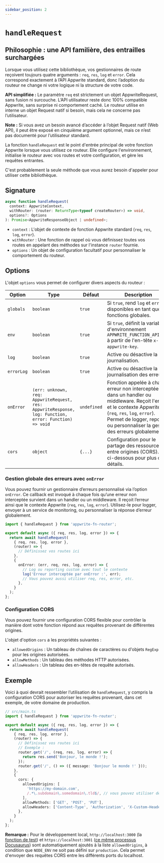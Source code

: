 ```yaml
---
sidebar_position: 2
---
```


# `handleRequest`

## Philosophie : une API familière, des entrailles surchargées

Lorsque vous utilisez cette bibliothèque, vos gestionnaires de route reçoivent toujours quatre arguments : `req`, `res`, `log` et `error`. Cela correspond exactement à l’API Appwrite standard, donc l’adoption du routeur ne change ni votre logique ni la structure de votre code.

**API simplifiée :** Le paramètre `req` est strictement un objet AppwriteRequest, sans fusion ni surcouche. L’API utilisateur reste donc 100% compatible Appwrite, sans surprise ni comportement caché. Le routeur utilise en interne un objet Request natif si besoin, mais cela ne concerne pas l’utilisateur.

**Note :** Si vous avez un besoin avancé d’accéder à l’objet Request natif (Web API), il peut être exposé en cinquième argument optionnel, mais ce n’est pas documenté pour l’utilisateur standard.

La fonction `handleRequest` est le point d'entrée principal de votre fonction Appwrite lorsque vous utilisez ce routeur. Elle configure l'environnement, initialise le routeur avec vos routes et votre configuration, et gère les requêtes entrantes.

C'est probablement la seule méthode que vous aurez besoin d'appeler pour utiliser cette bibliothèque.

## Signature

```typescript
async function handleRequest(
  context: AppwriteContext,
  withRouter: (router: ReturnType<typeof createRouter>) => void,
  options?: Options
): Promise<AppwriteResponseObject | undefined>;
```

- `context` : L'objet de contexte de fonction Appwrite standard (`req`, `res`, `log`, `error`).
- `withRouter` : Une fonction de rappel où vous définissez toutes vos routes en appelant des méthodes sur l'instance `router` fournie.
- `options` : Un objet de configuration facultatif pour personnaliser le comportement du routeur.

## Options

L'objet `options` vous permet de configurer divers aspects du routeur :

| Option     | Type                                                                                                  | Défaut      | Description                                                                                                                                                                                                                             |
| ---------- | ----------------------------------------------------------------------------------------------------- | ----------- | --------------------------------------------------------------------------------------------------------------------------------------------------------------------------------------------------------------------------------------- |
| `globals`  | `boolean`                                                                                             | `true`      | Si `true`, rend `log` et `error` disponibles en tant que fonctions globales.                                                                                                                                                            |
| `env`      | `boolean`                                                                                             | `true`      | Si `true`, définit la variable d'environnement `APPWRITE_FUNCTION_API_KEY` à partir de l'en-tête `x-appwrite-key`.                                                                                                                      |
| `log`      | `boolean`                                                                                             | `true`      | Active ou désactive la journalisation.                                                                                                                                                                                                  |
| `errorLog` | `boolean`                                                                                             | `true`      | Active ou désactive la journalisation des erreurs.                                                                                                                                                                                      |
| `onError`  | `(err: unknown, req: AppwriteRequest, res: AppwriteResponse, log: Function, error: Function) => void` | `undefined` | Fonction appelée à chaque erreur non interceptée dans un handler ou middleware. Reçoit l'erreur et le contexte Appwrite (`req`, `res`, `log`, `error`). Permet de logger, reporter ou personnaliser la gestion des erreurs globalement. |
| `cors`     | `object`                                                                                              | `{...}`     | Configuration pour le partage des ressources entre origines (CORS). Voir ci-dessous pour plus de détails.                                                                                                                               |

### Gestion globale des erreurs avec `onError`

Vous pouvez fournir un gestionnaire d’erreurs personnalisé via l’option `onError`. Ce callback est invoqué à chaque fois qu’une erreur non interceptée survient dans un handler ou un middleware. Il reçoit l’erreur ainsi que le contexte Appwrite (`req`, `res`, `log`, `error`). Utilisez-le pour logger, envoyer à un service de monitoring, ou personnaliser la réponse d’erreur globalement.

```typescript
import { handleRequest } from 'appwrite-fn-router';

export default async ({ req, res, log, error }) => {
  return await handleRequest(
    { req, res, log, error },
    (router) => {
      // Définissez vos routes ici
    },
    {
      onError: (err, req, res, log, error) => {
        // Log ou reporting custom avec tout le contexte
        log('Erreur interceptée par onError :', err);
        // Vous pouvez aussi utiliser req, res, error, etc.
      },
    }
  );
};
```

### Configuration CORS

Vous pouvez fournir une configuration CORS flexible pour contrôler la manière dont votre fonction répond aux requêtes provenant de différentes origines.

L'objet d'option `cors` a les propriétés suivantes :

- `allowedOrigins` : Un tableau de chaînes de caractères ou d'objets `RegExp` pour les origines autorisées.
- `allowMethods` : Un tableau des méthodes HTTP autorisées.
- `allowHeaders` : Un tableau des en-têtes de requête autorisés.

## Exemple

Voici à quoi devrait ressembler l’utilisation de `handleRequest`, y compris la configuration CORS pour autoriser les requêtes provenant, dans cet exemple, de votre domaine de production.

```typescript
// src/main.ts
import { handleRequest } from 'appwrite-fn-router';

export default async ({ req, res, log, error }) => {
  return await handleRequest(
    { req, res, log, error },
    (router) => {
      // Définissez vos routes ici
      // Exemple :
      router.get('/', (req, res, log, error) => {
        return res.send('Bonjour, le monde !');
      });
      router.get('/', () => ({ message: 'Bonjour le monde !' }));
    },
    {
      cors: {
        allowedOrigins: [
          'https://my-domain.com',
          /.*\.subdomain\.somedomain\.tld$/, // vous pouvez utiliser des regex
        ],
        allowMethods: ['GET', 'POST', 'PUT'],
        allowHeaders: ['Content-Type', 'Authorization', 'X-Custom-Header'],
      },
    }
  );
};
```

**Remarque :** Pour le développement local, `http://localhost:3000` (la [fonction de test](https://github.com/kaibun/appwrite-fn-router/tree/main/functions/Test)) et `https://localhost:3001` ([ce même processus Docusaurus](https://github.com/kaibun/appwrite-fn-router/tree/main/doc)) sont automatiquement ajoutés à la liste `allowedOrigins`, à condition que `NODE_ENV` ne soit pas défini sur `production`. Cela permet d'envoyer des requêtes CORS entre les différents ports du localhost.
